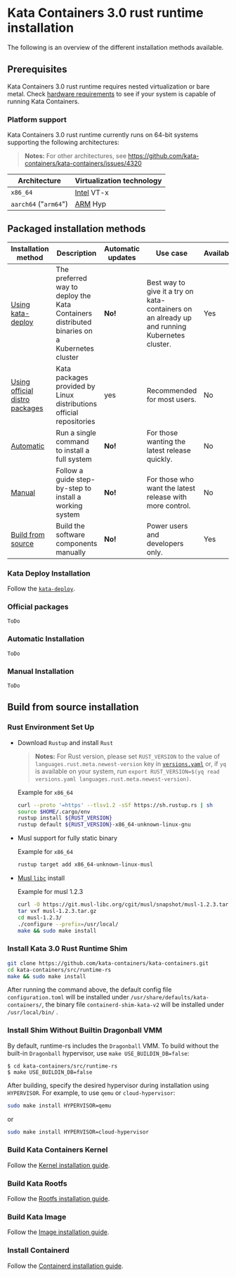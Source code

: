 # Kata Containers 3.0 rust runtime installation
The following is an overview of the different installation methods available. 

## Prerequisites

Kata Containers 3.0 rust runtime requires nested virtualization or bare metal. Check 
[hardware requirements](/src/runtime/README.md#hardware-requirements) to see if your system is capable of running Kata 
Containers.

### Platform support

Kata Containers 3.0 rust runtime currently runs on 64-bit systems supporting the following
architectures:

> **Notes:**
> For other architectures, see https://github.com/kata-containers/kata-containers/issues/4320

| Architecture | Virtualization technology |
|-|-|
| `x86_64`| [Intel](https://www.intel.com) VT-x |
| `aarch64` ("`arm64`")| [ARM](https://www.arm.com) Hyp |

## Packaged installation methods

| Installation method                                  | Description                                                                                  | Automatic updates | Use case                                                                                      | Availability
|------------------------------------------------------|----------------------------------------------------------------------------------------------|-------------------|-----------------------------------------------------------------------------------------------|----------- |
| [Using kata-deploy](#kata-deploy-installation)       | The preferred way to deploy the Kata Containers distributed binaries on a Kubernetes cluster | **No!**           | Best way to give it a try on kata-containers on an already up and running Kubernetes cluster. | Yes |
| [Using official distro packages](#official-packages) | Kata packages provided by Linux distributions official repositories                          | yes               | Recommended for most users. | No |                                                                   
| [Automatic](#automatic-installation)                 | Run a single command to install a full system                                                | **No!**           | For those wanting the latest release quickly.                                                 | No |
| [Manual](#manual-installation)                       | Follow a guide step-by-step to install a working system                                      | **No!**           | For those who want the latest release with more control.                                      | No |
| [Build from source](#build-from-source-installation) | Build the software components manually                                                       | **No!**           | Power users and developers only.  | Yes |              

### Kata Deploy Installation

Follow the [`kata-deploy`](../../tools/packaging/kata-deploy/README.md).
### Official packages
`ToDo`
### Automatic Installation
`ToDo`
### Manual Installation
`ToDo`

## Build from source installation

### Rust Environment Set Up

* Download `Rustup` and install  `Rust`
    > **Notes:**
    > For Rust version, please set `RUST_VERSION` to the value of `languages.rust.meta.newest-version` key in [`versions.yaml`](../../versions.yaml) or, if `yq` is available on your system, run `export RUST_VERSION=$(yq read versions.yaml languages.rust.meta.newest-version)`.

    Example for `x86_64`
    ```bash
    curl --proto '=https' --tlsv1.2 -sSf https://sh.rustup.rs | sh
    source $HOME/.cargo/env
    rustup install ${RUST_VERSION}
    rustup default ${RUST_VERSION}-x86_64-unknown-linux-gnu
    ```

* Musl support for fully static binary
    
    Example for `x86_64`
    ```bash
    rustup target add x86_64-unknown-linux-musl
    ```
* [Musl `libc`](http://musl.libc.org/) install

    Example for musl 1.2.3
    ```bash
    curl -O https://git.musl-libc.org/cgit/musl/snapshot/musl-1.2.3.tar.gz
    tar vxf musl-1.2.3.tar.gz
    cd musl-1.2.3/
    ./configure --prefix=/usr/local/
    make && sudo make install
    ```


### Install Kata 3.0 Rust Runtime Shim

```bash
git clone https://github.com/kata-containers/kata-containers.git
cd kata-containers/src/runtime-rs
make && sudo make install
```
After running the command above, the default config file `configuration.toml` will be installed under `/usr/share/defaults/kata-containers/`,  the binary file `containerd-shim-kata-v2` will be installed under `/usr/local/bin/` .

### Install Shim Without Builtin Dragonball VMM

By default, runtime-rs includes the `Dragonball` VMM. To build without the built-in `Dragonball` hypervisor, use `make USE_BUILDIN_DB=false`:
```console
$ cd kata-containers/src/runtime-rs
$ make USE_BUILDIN_DB=false
```
After building, specify the desired hypervisor during installation using `HYPERVISOR`. For example, to use `qemu` or `cloud-hypervisor`:

```bash
sudo make install HYPERVISOR=qemu
```
or
```bash
sudo make install HYPERVISOR=cloud-hypervisor
```

### Build Kata Containers Kernel
Follow the [Kernel installation guide](/tools/packaging/kernel/README.md).

### Build Kata Rootfs
Follow the [Rootfs installation guide](../../tools/osbuilder/rootfs-builder/README.md).

### Build Kata Image
Follow the [Image installation guide](../../tools/osbuilder/image-builder/README.md).

### Install Containerd

Follow the [Containerd installation guide](container-manager/containerd/containerd-install.md).


